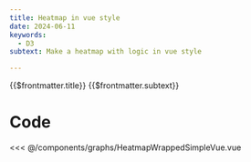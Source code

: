 ```yaml
---
title: Heatmap in vue style
date: 2024-06-11
keywords:
  - D3
subtext: Make a heatmap with logic in vue style

---
```


<script setup>
  import HeatmapSimple from '/components/graphs/HeatmapWrappedSimpleVue.vue';
</script>

<FigureTitle>{{$frontmatter.title}}</FigureTitle>
<SubtitleHeader>{{$frontmatter.subtext}}</SubtitleHeader>
<D3PlotContainer>
<HeatmapSimple/>
</D3PlotContainer>


<div class='py-24 prose dark:prose-dark dark:prose-invert prose-sm text-xs'>

# Code

<<< @/components/graphs/HeatmapWrappedSimpleVue.vue

</div>